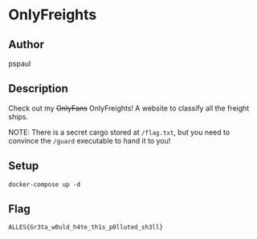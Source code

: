 # OnlyFreights

## Author
pspaul

## Description
Check out my ~~OnlyFans~~ OnlyFreights! A website to classify all the freight ships.

NOTE: There is a secret cargo stored at `/flag.txt`, but you need to convince
the `/guard` executable to hand it to you!

## Setup
`docker-compose up -d`

## Flag
`ALLES{Gr3ta_w0uld_h4te_th1s_p0lluted_sh3ll}`

